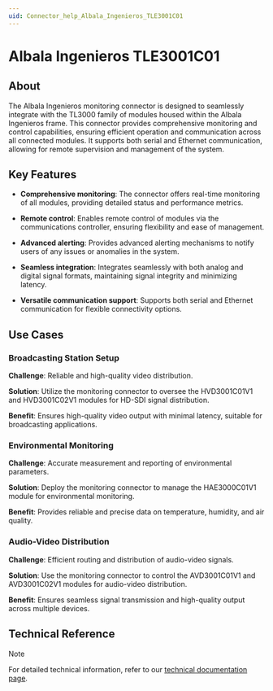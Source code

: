 ```yaml
---
uid: Connector_help_Albala_Ingenieros_TLE3001C01
---
```


# Albala Ingenieros TLE3001C01

## About

The Albala Ingenieros monitoring connector is designed to seamlessly integrate with the TL3000 family of modules housed within the Albala Ingenieros frame. This connector provides comprehensive monitoring and control capabilities, ensuring efficient operation and communication across all connected modules. It supports both serial and Ethernet communication, allowing for remote supervision and management of the system.

## Key Features

- **Comprehensive monitoring**: The connector offers real-time monitoring of all modules, providing detailed status and performance metrics.

- **Remote control**: Enables remote control of modules via the communications controller, ensuring flexibility and ease of management.

- **Advanced alerting**: Provides advanced alerting mechanisms to notify users of any issues or anomalies in the system.

- **Seamless integration**: Integrates seamlessly with both analog and digital signal formats, maintaining signal integrity and minimizing latency.

- **Versatile communication support**: Supports both serial and Ethernet communication for flexible connectivity options.

## Use Cases

### Broadcasting Station Setup

**Challenge**: Reliable and high-quality video distribution.

**Solution**: Utilize the monitoring connector to oversee the HVD3001C01V1 and HVD3001C02V1 modules for HD-SDI signal distribution.

**Benefit**: Ensures high-quality video output with minimal latency, suitable for broadcasting applications.

### Environmental Monitoring

**Challenge**: Accurate measurement and reporting of environmental parameters.

**Solution**: Deploy the monitoring connector to manage the HAE3000C01V1 module for environmental monitoring.

**Benefit**: Provides reliable and precise data on temperature, humidity, and air quality.

### Audio-Video Distribution

**Challenge**: Efficient routing and distribution of audio-video signals.

**Solution**: Use the monitoring connector to control the AVD3001C01V1 and AVD3001C02V1 modules for audio-video distribution.

**Benefit**: Ensures seamless signal transmission and high-quality output across multiple devices.

## Technical Reference

> [!NOTE]
> For detailed technical information, refer to our [technical documentation page](xref:Connector_help_Albala_Ingenieros_TLE3001C01_Technical).

